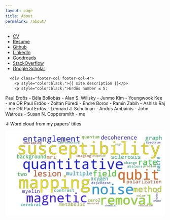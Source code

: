 ```yaml
---
layout: page
title: About
permalink: /about/
---
```

  <div class="wrapper">
    <div class="footer-col-wrapper">
      <div class="footer-col footer-col-3">
        <ul class="social-media-list">
        <li><a href='https://rawgit.com/nosarthur/CV_resume/master/DongZHOU_CV.pdf'>CV</a> </li>
        <li><a href='https://rawgit.com/nosarthur/CV_resume/master/DongZHOU_resume.pdf'>Resume</a> </li>
        <li><a href='https://github.com/nosarthur'>Github</a> </li>
        <li><a href="https://www.linkedin.com/in/dong-zhou-84252914">LinkedIn</a></li>
        <li><a href="https://www.goodreads.com/nosarthur">Goodreads</a></li>
        <li><a href="https://stackoverflow.com/users/534298/nos">StackOverflow</a></li>
        <li><a href="http://scholar.google.com/citations?hl=en&user=9RcAQTUAAAAJ">Google Scholar</a></li>
        </ul>
      </div>

      <div class="footer-col footer-col-4">
        <p style="color:black;">{{ site.description }}</p>
        <p style="color:black;">Erdős number ≤ 5:
Paul Erdős - Béla Bollobás - Alan S. Willsky - Junmo Kim - Youngwook Kee - me OR
Paul Erdős - Zoltán Füredi - Endre Boros - Ramin Zabih - Ashish Raj - me OR
Paul Erdős - Leonard J. Schulman - Andris Ambainis - John Watrous - Susan N. Coppersmith - me
        </p>
        <p style="color:black;"> &darr; Word cloud from my papers' titles </p>
      </div>
      <img src='https://raw.githubusercontent.com/nosarthur/CV_resume/master/keywords/wordcloud.png'>
    </div>
  </div>


